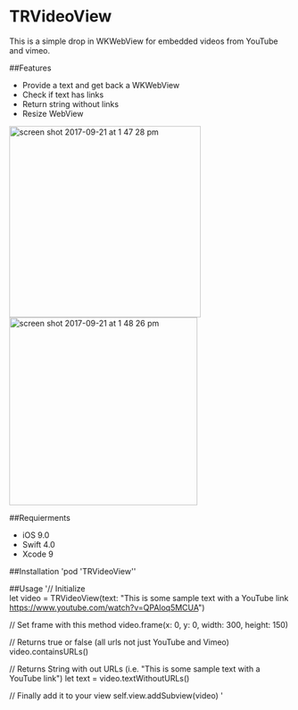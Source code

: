 # TRVideoView

This is a simple drop in WKWebView for embedded videos from YouTube and vimeo.

##Features 
* Provide a text and get back a WKWebView
* Check if text has links
* Return string without links
* Resize WebView
<img width="343" alt="screen shot 2017-09-21 at 1 47 28 pm" src="https://user-images.githubusercontent.com/13894518/30718059-9982f632-9ed3-11e7-9169-7e9a5f7244ca.png">
<img width="337" alt="screen shot 2017-09-21 at 1 48 26 pm" src="https://user-images.githubusercontent.com/13894518/30718060-998a12aa-9ed3-11e7-9158-7a86426c4ab6.png">

##Requierments
* iOS 9.0
* Swift 4.0
* Xcode 9 

##Installation
'pod 'TRVideoView''

##Usage
'// Initialize  
let video = TRVideoView(text: "This is some sample text with a YouTube link https://www.youtube.com/watch?v=QPAloq5MCUA")  

// Set frame with this method
video.frame(x: 0, y: 0, width: 300, height: 150)

// Returns true or false (all urls not just YouTube and Vimeo)
video.containsURLs()

// Returns String with out URLs (i.e. "This is some sample text with a YouTube link")
let text = video.textWithoutURLs()

// Finally add it to your view
self.view.addSubview(video)
'